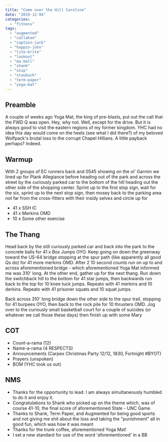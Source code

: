 ```yaml
---
title: "Come over the Hill Caroline"
date: "2019-12-04"
categories: 
  - "fitness"
tags: 
  - "augmented"
  - "callahan"
  - "captain-jack"
  - "hoppin-john"
  - "lite-brite"
  - "lookout"
  - "ma-bell"
  - "shank"
  - "snip"
  - "staubach"
  - "term-paper"
  - "yoga-mat"
---
```


## Preamble

A couple of weeks ago Yoga Mat, the king of pre-blasts, put out the call that the FWD Q was open. Hey, why not. Well, except for the drive. But it is always good to visit the eastern regions of my former kingdom. YHC had no idea this day would come on the heels (see what I did there?) of my beloved Wolfpack's brutal loss to the corrupt Chapel Hillians. A little payback perhaps? Indeed.

## Warmup

With 2 groups of EC runners back and 0545 showing on the ol' Garmin we lined up for Plank Allegiance before heading out of the park and across the street by the curiously parked car to the bottom of the hill heading out the other side of the shopping center. Sprint up to the first stop sign, wait for the six, sprint up to the next stop sign, then mosey back to the parking area not far from the cross-fitters with their insidy selves and circle up for

- 41 x SSH IC
- 41 x Merkins OMD
- 10 x Some other exercise

## The Thang

Head back by the still curiously parked car and back into the park to the concrete balls for 41 x Box Jumps OYO. Keep going on down the greenway toward the US-64 bridge stopping at the spur path (like apparently all good Qs do) for 41 more merkins OMD. After 2 10 second counts run on up to and across aforementioned bridge - which aforementioned Yoga Mat informed me was 310' long. At the other end, gather up for the next thang. Run down the switchback hill to the bottom for 41 star jumps, then backwards run back to the top for 10 knee tuck jumps. Repeato with 41 merkins and 10 derkins. Repeato with 41 prisoner squats and 10 squat jumps.

Back across 310' long bridge down the other side to the spur trail, stopping for 41 burpees OYO, then back to the rock pile for 10 thrusters OMD. Jog over to the curiously small basketball court for a couple of suicides (or whatever we call those these days) then finish up with some Mary

## COT

- Count-a-rama (12)
- Name-a-rama (4 RESPECTS)
- Announcements (Carpex Christmas Party 12/12, 1830, Fortnight #BYOT)
- Prayers (unspoken)
- BOM (YHC took us out)

## NMS

- Thanks for the opportunity to lead. I am always simultaneously humbled to do it and enjoy it.
- Congratulations to Shank who picked up on the theme which, was of course 41-10, the final score of aforementioned State - UNC Game
- Thanks to Shank, Term Paper, and Augmented for being good sports and not giving me shit about the loss and taking the "punishment" all in good fun, which was how it was meant
- Thanks for the trunk coffee, aforementioned Yoga Mat!
- I set a new standard for use of the word 'aforementioned' in a BB
